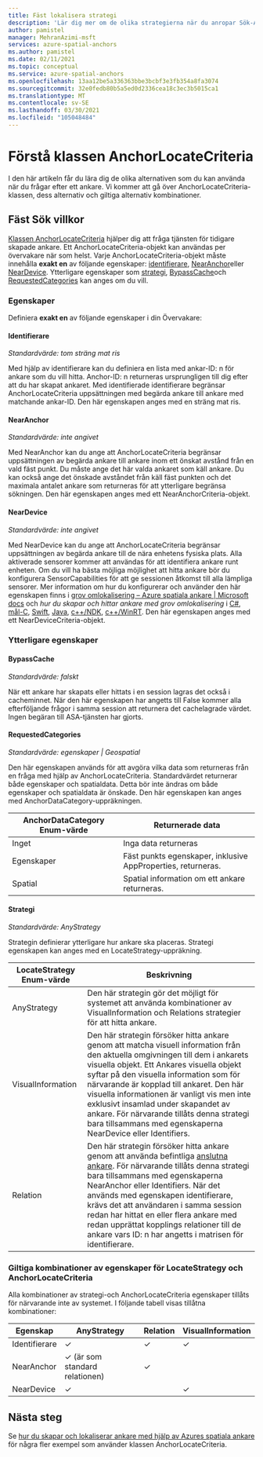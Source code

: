 ```yaml
---
title: Fäst lokalisera strategi
description: 'Lär dig mer om de olika strategierna när du anropar Sök-API: et'
author: pamistel
manager: MehranAzimi-msft
services: azure-spatial-anchors
ms.author: pamistel
ms.date: 02/11/2021
ms.topic: conceptual
ms.service: azure-spatial-anchors
ms.openlocfilehash: 13aa12be5a336363bbe3bcbf3e3fb354a8fa3074
ms.sourcegitcommit: 32e0fedb80b5a5ed0d2336cea18c3ec3b5015ca1
ms.translationtype: MT
ms.contentlocale: sv-SE
ms.lasthandoff: 03/30/2021
ms.locfileid: "105048484"
---
```

# <a name="understanding-the-anchorlocatecriteria-class"></a>Förstå klassen AnchorLocateCriteria
I den här artikeln får du lära dig de olika alternativen som du kan använda när du frågar efter ett ankare. Vi kommer att gå över AnchorLocateCriteria-klassen, dess alternativ och giltiga alternativ kombinationer.

## <a name="anchor-locate-criteria"></a>Fäst Sök villkor
[Klassen AnchorLocateCriteria](/dotnet/api/microsoft.azure.spatialanchors.anchorlocatecriteria) hjälper dig att fråga tjänsten för tidigare skapade ankare. Ett AnchorLocateCriteria-objekt kan användas per övervakare när som helst. Varje AnchorLocateCriteria-objekt måste innehålla **exakt en** av följande egenskaper: [identifierare](#identifiers), [NearAnchor](#nearanchor)eller [NearDevice](#neardevice). Ytterligare egenskaper som [strategi](#strategy), [BypassCache](#bypasscache)och [RequestedCategories](#requestedcategories) kan anges om du vill. 

### <a name="properties"></a>Egenskaper
Definiera **exakt en** av följande egenskaper i din Övervakare:
#### <a name="identifiers"></a>Identifierare
*Standardvärde: tom sträng mat ris*

Med hjälp av identifierare kan du definiera en lista med ankar-ID: n för ankare som du vill hitta. Anchor-ID: n returneras ursprungligen till dig efter att du har skapat ankaret. Med identifierade identifierare begränsar AnchorLocateCriteria uppsättningen med begärda ankare till ankare med matchande ankar-ID. Den här egenskapen anges med en sträng mat ris. 

#### <a name="nearanchor"></a>NearAnchor
*Standardvärde: inte angivet*

Med NearAnchor kan du ange att AnchorLocateCriteria begränsar uppsättningen av begärda ankare till ankare inom ett önskat avstånd från en vald fäst punkt. Du måste ange det här valda ankaret som käll ankare. Du kan också ange det önskade avståndet från käll fäst punkten och det maximala antalet ankare som returneras för att ytterligare begränsa sökningen.
Den här egenskapen anges med ett NearAnchorCriteria-objekt.

#### <a name="neardevice"></a>NearDevice
*Standardvärde: inte angivet*

Med NearDevice kan du ange att AnchorLocateCriteria begränsar uppsättningen av begärda ankare till de nära enhetens fysiska plats. Alla aktiverade sensorer kommer att användas för att identifiera ankare runt enheten. Om du vill ha bästa möjliga möjlighet att hitta ankare bör du konfigurera SensorCapabilities för att ge sessionen åtkomst till alla lämpliga sensorer. Mer information om hur du konfigurerar och använder den här egenskapen finns i [grov omlokalisering – Azure spatiala ankare | Microsoft docs](./coarse-reloc.md) och *hur du skapar och hittar ankare med grov omlokalisering* i [C#](../how-tos/set-up-coarse-reloc-unity.md), [mål-C](../how-tos/set-up-coarse-reloc-unity.md), [Swift](../how-tos/set-up-coarse-reloc-swift.md), [Java](../how-tos/set-up-coarse-reloc-java.md), [c++/NDK](../how-tos/set-up-coarse-reloc-cpp-ndk.md), [c++/WinRT](../how-tos/set-up-coarse-reloc-cpp-winrt.md).
Den här egenskapen anges med ett NearDeviceCriteria-objekt.

### <a name="additional-properties"></a>Ytterligare egenskaper
#### <a name="bypasscache"></a>BypassCache
*Standardvärde: falskt*

När ett ankare har skapats eller hittats i en session lagras det också i cacheminnet.  När den här egenskapen har angetts till False kommer alla efterföljande frågor i samma session att returnera det cachelagrade värdet. Ingen begäran till ASA-tjänsten har gjorts.

#### <a name="requestedcategories"></a>RequestedCategories
*Standardvärde: egenskaper | Geospatial*

Den här egenskapen används för att avgöra vilka data som returneras från en fråga med hjälp av AnchorLocateCriteria. Standardvärdet returnerar både egenskaper och spatialdata. Detta bör inte ändras om både egenskaper och spatialdata är önskade. Den här egenskapen kan anges med AnchorDataCategory-uppräkningen.

AnchorDataCategory Enum-värde | Returnerade data
-----|------------
Inget | Inga data returneras
Egenskaper| Fäst punkts egenskaper, inklusive AppProperties, returneras.
Spatial| Spatial information om ett ankare returneras.

#### <a name="strategy"></a>Strategi
*Standardvärde: AnyStrategy*

Strategin definierar ytterligare hur ankare ska placeras. Strategi egenskapen kan anges med en LocateStrategy-uppräkning.

LocateStrategy Enum-värde | Beskrivning
---------------|------------
AnyStrategy | Den här strategin gör det möjligt för systemet att använda kombinationer av VisualInformation och Relations strategier för att hitta ankare. 
VisualInformation|Den här strategin försöker hitta ankare genom att matcha visuell information från den aktuella omgivningen till dem i ankarets visuella objekt. Ett Ankares visuella objekt syftar på den visuella information som för närvarande är kopplad till ankaret. Den här visuella informationen är vanligt vis men inte exklusivt insamlad under skapandet av ankare. För närvarande tillåts denna strategi bara tillsammans med egenskaperna NearDevice eller Identifiers.
Relation|Den här strategin försöker hitta ankare genom att använda befintliga [anslutna ankare](./anchor-relationships-way-finding.md#connect-anchors). För närvarande tillåts denna strategi bara tillsammans med egenskaperna NearAnchor eller Identifiers. När det används med egenskapen identifierare, krävs det att användaren i samma session redan har hittat en eller flera ankare med redan upprättat kopplings relationer till de ankare vars ID: n har angetts i matrisen för identifierare. 


### <a name="valid-combinations-of-locatestrategy-and-anchorlocatecriteria-properties"></a>Giltiga kombinationer av egenskaper för LocateStrategy och AnchorLocateCriteria 

Alla kombinationer av strategi-och AnchorLocateCriteria egenskaper tillåts för närvarande inte av systemet. I följande tabell visas tillåtna kombinationer:



Egenskap | AnyStrategy | Relation | VisualInformation
-------- | ------------|--------------|-------------------
Identifierare | &check;    | &check;     | &check;
NearAnchor  | &check;   (är som standard relationen) | &check;    | 
NearDevice  | &check;    |   | &check;




## <a name="next-steps"></a>Nästa steg

Se [hur du skapar och lokaliserar ankare med hjälp av Azures spatiala ankare](../create-locate-anchors-overview.md) för några fler exempel som använder klassen AnchorLocateCriteria.